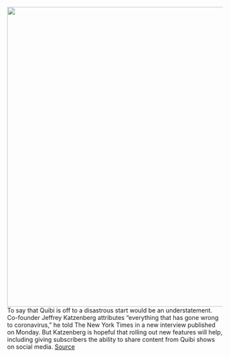 <img src='https://cdn.vox-cdn.com/thumbor/y29YPosG-Ivnjva3pTR26JtnaVM=/0x0:3000x2000/1200x800/filters:focal(1260x760:1740x1240)/cdn.vox-cdn.com/uploads/chorus_image/image/66782492/gblackmon_200403_3960_quibi_0005.0.0.jpg' width='700px' /><br/>
To say that Quibi is off to a disastrous start would be an understatement. Co-founder Jeffrey Katzenberg attributes “everything that has gone wrong to coronavirus,” he told The New York Times in a new interview published on Monday. But Katzenberg is hopeful that rolling out new features will help, including giving subscribers the ability to share content from Quibi shows on social media.
<a href='https://www.theverge.com/2020/5/11/21255084/quibi-jeffrey-katzenberg-streaming-tv-screenshot-sharing-social-media-subscribers-coronavirus'> Source <a/>